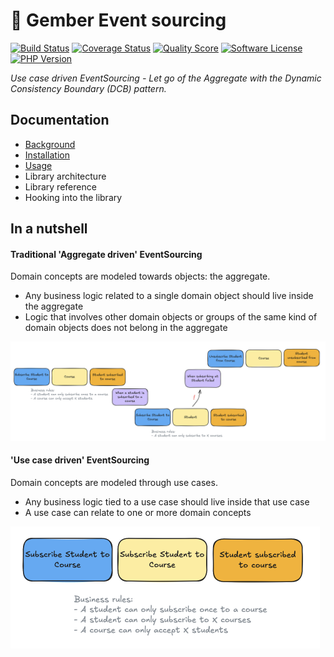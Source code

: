 # 🫚 Gember Event sourcing
[![Build Status](https://scrutinizer-ci.com/g/GemberPHP/event-sourcing/badges/build.png?b=main)](https://github.com/GemberPHP/event-sourcing/actions)
[![Coverage Status](https://img.shields.io/scrutinizer/coverage/g/GemberPHP/event-sourcing.svg?style=flat)](https://scrutinizer-ci.com/g/GemberPHP/event-sourcing/code-structure)
[![Quality Score](https://img.shields.io/scrutinizer/g/GemberPHP/event-sourcing.svg?style=flat)](https://scrutinizer-ci.com/g/GemberPHP/event-sourcing)
[![Software License](https://img.shields.io/badge/license-MIT-brightgreen.svg?style=flat)](LICENSE)
[![PHP Version](https://img.shields.io/badge/php-%5E8.3-8892BF.svg?style=flat)](http://www.php.net)

_Use case driven EventSourcing - Let go of the Aggregate with the Dynamic Consistency Boundary (DCB) pattern._

## Documentation

- [Background](/docs/background.md)
- [Installation](/docs/installation.md)
- [Usage](/docs/usage.md)
- Library architecture
- Library reference
- Hooking into the library

## In a nutshell

#### Traditional 'Aggregate driven' EventSourcing

Domain concepts are modeled towards objects: the aggregate.

- Any business logic related to a single domain object should live inside the aggregate
- Logic that involves other domain objects or groups of the same kind of domain objects does not belong in the aggregate

<img width="1262" alt="aggregate-driven-event-sourcing" src="/docs/images/aggregate-driven-event-sourcing.png" />

#### 'Use case driven' EventSourcing
Domain concepts are modeled through use cases.

- Any business logic tied to a use case should live inside that use case
- A use case can relate to one or more domain concepts

<img width="495" alt="use-case-driven-event-sourcing" src="/docs/images/use-case-driven-event-sourcing.png" />